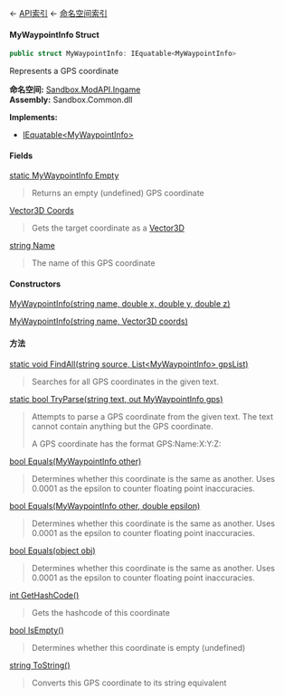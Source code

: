 ← [API索引](Api-Index) ← [命名空间索引](Namespace-Index)

#### MyWaypointInfo Struct

```csharp
public struct MyWaypointInfo: IEquatable<MyWaypointInfo>
```

Represents a GPS coordinate

**命名空间:** [Sandbox.ModAPI.Ingame](Sandbox.ModAPI.Ingame)  
**Assembly:** Sandbox.Common.dll

**Implements:**  
* [IEquatable&lt;MyWaypointInfo&gt;](https://docs.microsoft.com/en-us/dotnet/api/System.IEquatable-1?view=netframework-4.6)

#### Fields

[static MyWaypointInfo Empty](Sandbox.ModAPI.Ingame.MyWaypointInfo.Empty)

> Returns an empty (undefined) GPS coordinate

[Vector3D Coords](Sandbox.ModAPI.Ingame.MyWaypointInfo.Coords)

> Gets the target coordinate as a [Vector3D](VRageMath.Vector3D) 

[string Name](Sandbox.ModAPI.Ingame.MyWaypointInfo.Name)

> The name of this GPS coordinate

#### Constructors

[MyWaypointInfo(string name, double x, double y, double z)](Sandbox.ModAPI.Ingame.MyWaypointInfo..ctor)

> 

[MyWaypointInfo(string name, Vector3D coords)](Sandbox.ModAPI.Ingame.MyWaypointInfo..ctor)

> 

#### 方法

[static void FindAll(string source, List&lt;MyWaypointInfo&gt; gpsList)](Sandbox.ModAPI.Ingame.MyWaypointInfo.FindAll)

> Searches for all GPS coordinates in the given text.

[static bool TryParse(string text, out MyWaypointInfo gps)](Sandbox.ModAPI.Ingame.MyWaypointInfo.TryParse)

> Attempts to parse a GPS coordinate from the given text. The text cannot contain anything but the GPS coordinate.    
>     
> A GPS coordinate has the format GPS:Name:X:Y:Z:

[bool Equals(MyWaypointInfo other)](Sandbox.ModAPI.Ingame.MyWaypointInfo.Equals)

> Determines whether this coordinate is the same as another. Uses 0.0001 as the epsilon to counter floating point inaccuracies.

[bool Equals(MyWaypointInfo other, double epsilon)](Sandbox.ModAPI.Ingame.MyWaypointInfo.Equals)

> Determines whether this coordinate is the same as another. Uses 0.0001 as the epsilon to counter floating point inaccuracies.

[bool Equals(object obj)](Sandbox.ModAPI.Ingame.MyWaypointInfo.Equals)

> Determines whether this coordinate is the same as another. Uses 0.0001 as the epsilon to counter floating point inaccuracies.

[int GetHashCode()](Sandbox.ModAPI.Ingame.MyWaypointInfo.GetHashCode)

> Gets the hashcode of this coordinate

[bool IsEmpty()](Sandbox.ModAPI.Ingame.MyWaypointInfo.IsEmpty)

> Determines whether this coordinate is empty (undefined)

[string ToString()](Sandbox.ModAPI.Ingame.MyWaypointInfo.ToString)

> Converts this GPS coordinate to its string equivalent

